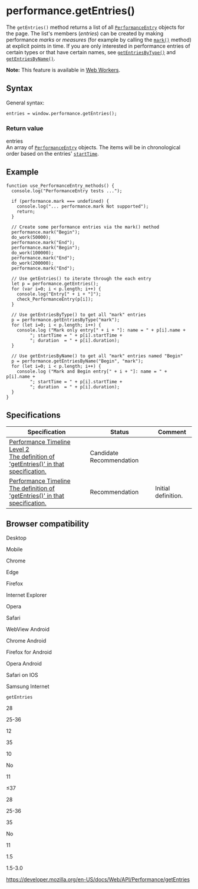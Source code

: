 performance.getEntries()
========================

The `getEntries()` method returns a list of all [`PerformanceEntry`](../performanceentry) objects for the page. The list's members (*entries*) can be created by making performance *marks* or *measures* (for example by calling the [`mark()`](mark) method) at explicit points in time. If you are only interested in performance entries of certain types or that have certain names, see [`getEntriesByType()`](getentriesbytype) and [`getEntriesByName()`](getentriesbyname).

**Note:** This feature is available in [Web Workers](../web_workers_api).

Syntax
------

General syntax:

    entries = window.performance.getEntries();

### Return value

entries  
An array of [`PerformanceEntry`](../performanceentry) objects. The items will be in chronological order based on the entries' [`startTime`](../performanceentry/starttime).

Example
-------

    function use_PerformanceEntry_methods() {
      console.log("PerformanceEntry tests ...");

      if (performance.mark === undefined) {
        console.log("... performance.mark Not supported");
        return;
      }

      // Create some performance entries via the mark() method
      performance.mark("Begin");
      do_work(50000);
      performance.mark("End");
      performance.mark("Begin");
      do_work(100000);
      performance.mark("End");
      do_work(200000);
      performance.mark("End");

      // Use getEntries() to iterate through the each entry
      let p = performance.getEntries();
      for (var i=0; i < p.length; i++) {
        console.log("Entry[" + i + "]");
        check_PerformanceEntry(p[i]);
      }

      // Use getEntriesByType() to get all "mark" entries
      p = performance.getEntriesByType("mark");
      for (let i=0; i < p.length; i++) {
        console.log ("Mark only entry[" + i + "]: name = " + p[i].name +
             "; startTime = " + p[i].startTime +
             "; duration  = " + p[i].duration);
      }

      // Use getEntriesByName() to get all "mark" entries named "Begin"
      p = performance.getEntriesByName("Begin", "mark");
      for (let i=0; i < p.length; i++) {
        console.log ("Mark and Begin entry[" + i + "]: name = " + p[i].name +
             "; startTime = " + p[i].startTime +
             "; duration  = " + p[i].duration);
      }
    }

Specifications
--------------

<table><thead><tr class="header"><th>Specification</th><th>Status</th><th>Comment</th></tr></thead><tbody><tr class="odd"><td><a href="https://w3c.github.io/performance-timeline/#dom-performance-getentries">Performance Timeline Level 2<br />
<span class="small">The definition of 'getEntries()' in that specification.</span></a></td><td><span class="spec-cr">Candidate Recommendation</span></td><td></td></tr><tr class="even"><td><a href="https://www.w3.org/TR/performance-timeline/#dom-performance-getentries">Performance Timeline<br />
<span class="small">The definition of 'getEntries()' in that specification.</span></a></td><td><span class="spec-rec">Recommendation</span></td><td>Initial definition.</td></tr></tbody></table>

Browser compatibility
---------------------

Desktop

Mobile

Chrome

Edge

Firefox

Internet Explorer

Opera

Safari

WebView Android

Chrome Android

Firefox for Android

Opera Android

Safari on IOS

Samsung Internet

`getEntries`

28

25-36

12

35

10

No

11

≤37

28

25-36

35

No

11

1.5

1.5-3.0

<a href="https://developer.mozilla.org/en-US/docs/Web/API/Performance/getEntries" class="_attribution-link">https://developer.mozilla.org/en-US/docs/Web/API/Performance/getEntries</a>

